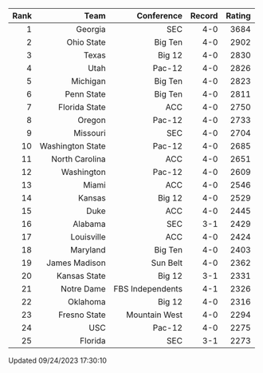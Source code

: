 | Rank  | Team                 | Conference           | Record   | Rating |
| ---:  | ---:                 | ---:                 | ---:     | ---:   |
| 1     | Georgia              | SEC                  | 4-0      | 3684   |
| 2     | Ohio State           | Big Ten              | 4-0      | 2902   |
| 3     | Texas                | Big 12               | 4-0      | 2830   |
| 4     | Utah                 | Pac-12               | 4-0      | 2826   |
| 5     | Michigan             | Big Ten              | 4-0      | 2823   |
| 6     | Penn State           | Big Ten              | 4-0      | 2811   |
| 7     | Florida State        | ACC                  | 4-0      | 2750   |
| 8     | Oregon               | Pac-12               | 4-0      | 2733   |
| 9     | Missouri             | SEC                  | 4-0      | 2704   |
| 10    | Washington State     | Pac-12               | 4-0      | 2685   |
| 11    | North Carolina       | ACC                  | 4-0      | 2651   |
| 12    | Washington           | Pac-12               | 4-0      | 2609   |
| 13    | Miami                | ACC                  | 4-0      | 2546   |
| 14    | Kansas               | Big 12               | 4-0      | 2529   |
| 15    | Duke                 | ACC                  | 4-0      | 2445   |
| 16    | Alabama              | SEC                  | 3-1      | 2429   |
| 17    | Louisville           | ACC                  | 4-0      | 2424   |
| 18    | Maryland             | Big Ten              | 4-0      | 2403   |
| 19    | James Madison        | Sun Belt             | 4-0      | 2362   |
| 20    | Kansas State         | Big 12               | 3-1      | 2331   |
| 21    | Notre Dame           | FBS Independents     | 4-1      | 2326   |
| 22    | Oklahoma             | Big 12               | 4-0      | 2316   |
| 23    | Fresno State         | Mountain West        | 4-0      | 2294   |
| 24    | USC                  | Pac-12               | 4-0      | 2275   |
| 25    | Florida              | SEC                  | 3-1      | 2273   |

Updated 09/24/2023 17:30:10
